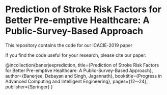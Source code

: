 # Prediction of Stroke Risk Factors for Better Pre-emptive Healthcare: A Public-Survey-Based Approach
This repository contains the code for our ICACIE-2019 paper

If you find the code useful for your research, please cite our paper:

@incollection{banerjeeprediction,
  title={Prediction of Stroke Risk Factors for Better Pre-emptive Healthcare: A Public-Survey-Based Approach},
  author={Banerjee, Debayan and Singh, Jagannath},
  booktitle={Progress in Advanced Computing and Intelligent Engineering},
  pages={12--24},
  publisher={Springer}
}
